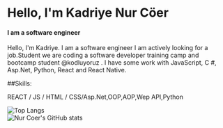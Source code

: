 # Hello, I'm Kadriye Nur Cöer
#### I am a software engineer 

Hello, I'm Kadriye. I am a software engineer
I am actively looking for a job.Student we are coding a software developer training camp and bootcamp student @kodluyoruz . I have some work with JavaScript, C #, Asp.Net, Python, React and React Native.

##Skills:  

REACT / JS / HTML / CSS/Asp.Net,OOP,AOP,Wep API,Python



![Top Langs](https://github-readme-stats.vercel.app/api/top-langs/?username=nurcoer&layout=compact)  
![Nur Coer's GitHub stats](https://github-readme-stats.vercel.app/api?username=nurcoer&show_icons=true&theme=tokyonight)


